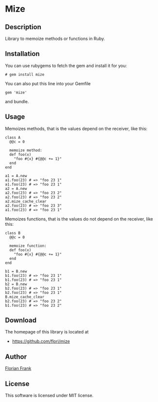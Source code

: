 # Mize

## Description

Library to memoize methods or functions in Ruby.

## Installation

You can use rubygems to fetch the gem and install it for you:

    # gem install mize

You can also put this line into your Gemfile

    gem 'mize'

and bundle.

## Usage

Memoizes methods, that is the values depend on the receiver, like this:

```
class A
  @@c = 0

  memoize method:
  def foo(x)
    "foo #{x} #{@@c += 1}"
  end
end

a1 = A.new
a1.foo(23) # => "foo 23 1"
a1.foo(23) # => "foo 23 1"
a2 = A.new
a2.foo(23) # => "foo 23 2"
a2.foo(23) # => "foo 23 2"
a2.mize_cache_clear
a2.foo(23) # => "foo 23 3"
a1.foo(23) # => "foo 23 1"
```

Memoizes functions, that is the values do not depend on the receiver, like
this:

```
class B
  @@c = 0

  memoize function:
  def foo(x)
    "foo #{x} #{@@c += 1}"
  end
end

b1 = B.new
b1.foo(23) # => "foo 23 1"
b1.foo(23) # => "foo 23 1"
b2 = B.new
b2.foo(23) # => "foo 23 1"
b2.foo(23) # => "foo 23 1"
B.mize_cache_clear
b2.foo(23) # => "foo 23 2"
b1.foo(23) # => "foo 23 2"
```

## Download

The homepage of this library is located at

* https://github.com/flori/mize

## Author

[Florian Frank](mailto:flori@ping.de)

## License

This software is licensed under MIT license.
